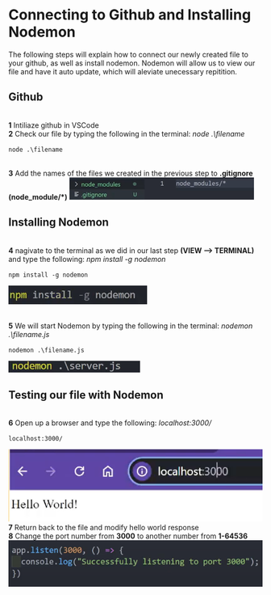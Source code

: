 # Connecting to Github and Installing Nodemon

The following steps will explain how to connect our newly created file to your github, as well as install nodemon.
Nodemon will allow us to view our file and have it auto update, which will aleviate unecessary repitition.

## Github

<br>**1** Intiliaze github in VSCode
<br>**2** Check our file by typing the following in the terminal: _node .\filename_

```
node .\filename
```

<br>**3** Add the names of the files we created in the previous step to **.gitignore (node_module/\*)**
![gitIgnore](<./Task2/gitIgnore(7).png>)

## Installing Nodemon

<br>**4** nagivate to the terminal as we did in our last step **(VIEW --> TERMINAL)** and type the following: _npm install -g nodemon_

```
npm install -g nodemon
```

![Nodemon](./Task2/Nodemon.png)

<br>**5** We will start Nodemon by typing the following in the terminal: _nodemon .\filename.js_

```
nodemon .\filename.js
```

![NodemonServer](./Task2/NodemonServer.png)

## Testing our file with Nodemon

<br>**6** Open up a browser and type the following: _localhost:3000/_

```
localhost:3000/
```

![TestingServer](./Task2/serverTest.png)
<br>**7** Return back to the file and modify hello world response
<br>**8** Change the port number from **3000** to another number from **1-64536**
![TestingServer](./task3/listenBoilerPlate.png)
